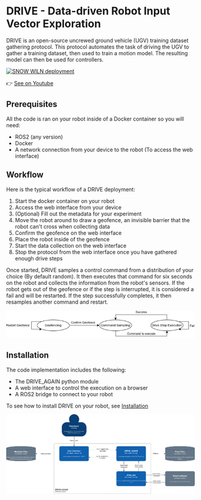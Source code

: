 # DRIVE - Data-driven Robot Input Vector Exploration

DRIVE is an open-source uncrewed ground vehicle (UGV) training dataset gathering protocol. This protocol automates the task of driving the UGV to gather a training dataset, then used to train a motion model. The resulting model can then be used for controllers.

[![SNOW WILN deployment](https://img.youtube.com/vi/tBCtC7WolL4/0.jpg)](https://www.youtube.com/watch?v=tBCtC7WolL4)

👉 [See on Youtube](https://www.youtube.com/watch?v=tBCtC7WolL4)

## Prerequisites

All the code is ran on your robot inside of a Docker container so you will need:

- ROS2 (any version)
- Docker
- A network connection from your device to the robot (To access the web interface)

## Workflow

Here is the typical workflow of a DRIVE deployment:

1. Start the docker container on your robot
2. Access the web interface from your device
3. (Optional) Fill out the metadata for your experiment
4. Move the robot around to draw a geofence, an invisible barrier that the robot can't cross when collecting data
5. Confirm the geofence on the web interface
6. Place the robot inside of the geofence
7. Start the data collection on the web interface
8. Stop the protocol from the web interface once you have gathered enough drive steps

Once started, DRIVE samples a control command from a distribution of your choice (By default random). It then executes that command for six seconds on the robot and collects the information from the robot's sensors. If the robot gets out of the geofence or if the step is interrupted, it is considered a fail and will be restarted. If the step successfully completes, it then resamples another command and restart.

![Drive protocol workflow](images/drive_protocol.png)

## Installation

The code implementation includes the following:

- The DRIVE_AGAIN python module
- A web interface to control the execution on a browser
- A ROS2 bridge to connect to your robot

To see how to install DRIVE on your robot, see [Installation](Installation.md)

![Context diagram for the application](images/context_diagram.png)
